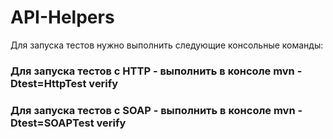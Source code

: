 # API-Helpers

Для запуска тестов нужно выполнить следующие консольные команды:
### Для запуска тестов с HTTP - выполнить в консоле mvn -Dtest=HttpTest verify
### Для запуска тестов с SOAP - выполнить в консоле mvn -Dtest=SOAPTest verify